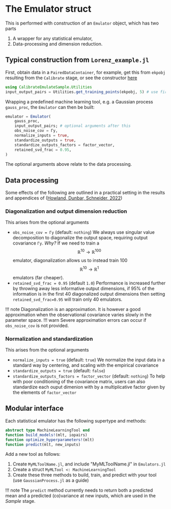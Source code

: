 # The Emulator struct

This is performed with construction of an `Emulator` object, which has two parts
1. A wrapper for any statistical emulator,
2. Data-processing and dimension reduction.

## Typical construction from `Lorenz_example.jl`

First, obtain data in a `PairedDataContainer`, for example, get this from `ekpobj` resulting from the `Calibrate` stage, or see the constructor [here](https://github.com/CliMA/EnsembleKalmanProcesses.jl/blob/main/src/DataContainers.jl)
```julia
using CalibrateEmulateSample.Utilities
input_output_pairs = Utilities.get_training_points(ekpobj, 5) # use first 5 iterations as data
```
Wrapping a predefined machine learning tool, e.g. a Gaussian process `gauss_proc`, the `Emulator` can then be built:

```julia
emulator = Emulator(
    gauss_proc, 
    input_output_pairs; # optional arguments after this
    obs_noise_cov = Γy,
    normalize_inputs = true,
    standardize_outputs = true,
    standardize_outputs_factors = factor_vector,
    retained_svd_frac = 0.95,
)
```
The optional arguments above relate to the data processing.

## Data processing

Some effects of the following are outlined in a practical setting in the results and appendices of ([Howland, Dunbar, Schneider, 2022](https://agupubs.onlinelibrary.wiley.com/doi/full/10.1029/2021MS002735))

### Diagonalization and output dimension reduction

This arises from the optional arguments
- `obs_noise_cov = Γy` (default: `nothing`)
We always use singular value decomposition to diagonalize the output space, requiring output covariance `Γy`. *Why?* If we need to train a $$\mathbb{R}^{10} \to \mathbb{R}^{100}$$ emulator, diagonalization allows us to instead train 100 $$\mathbb{R}^{10} \to \mathbb{R}^{1}$$ emulators (far cheaper).
- `retained_svd_frac = 0.95` (default `1.0`)
Performance is increased further by throwing away less informative output dimensions, if 95% of the information is in the first 40 diagonalized output dimensions then setting `retained_svd_frac=0.95` will train only 40 emulators.

!!! note
    Diagonalization is an approximation. It is however a good approximation when the observational covariance varies slowly in the parameter space.
!!! warn
    Severe approximation errors can occur if `obs_noise_cov` is not provided.


### Normalization and standardization

This arises from the optional arguments
- `normalize_inputs = true` (default: `true`)
We normalize the input data in a standard way by centering, and scaling with the empirical covariance
- `standardize_outputs = true` (default: `false`)
- `standardize_outputs_factors = factor_vector` (default: `nothing`)
To help with poor conditioning of the covariance matrix, users can also standardize each ouput dimenion with by a multiplicative factor given by the elements of `factor_vector`

## Modular interface

Each statistical emulator has the following supertype and methods:

```julia
abstract type MachineLearningTool end
function build_models!(mlt, iopairs)
function optimize_hyperparameters!(mlt)
function predict(mlt, new_inputs)
```
Add a new tool as follows:
1. Create `MyMLToolName.jl`, and include "MyMLToolName.jl" in `Emulators.jl`
2. Create a struct `MyMLTool <: MachineLearningTool` 
3. Create these three methods to build, train, and predict with your tool (use `GaussianProcess.jl` as a guide)

!!! note
    The `predict` method currently needs to return both a predicted mean and a predicted (co)variance at new inputs, which are used in the *Sample* stage.

